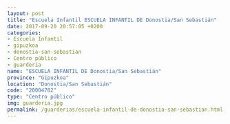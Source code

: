 ```yaml
---
layout: post
title: "Escuela Infantil ESCUELA INFANTIL DE Donostia/San Sebastián"
date: 2017-09-20 20:57:05 +0200
categories:
- Escuela Infantil
- gipuzkoa
- donostia-san-sebastian
- Centro público
- guarderia
name: "ESCUELA INFANTIL DE Donostia/San Sebastián"
province: "Gipuzkoa"
location: "Donostia/San Sebastián"
code: "20004782"
type: "Centro público"
img: guarderia.jpg
permalink: /guarderias/escuela-infantil-de-donostia-san-sebastian.html
---
```

